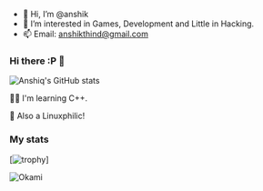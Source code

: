 - 👋 Hi, I’m @anshik
- 👀 I’m interested in Games, Development and Little in Hacking.
- 📫 Email: anshikthind@gmail.com

<!---
Anshik-Singh/Anshik-Singh is a ✨ special ✨ repository because its `README.md` (this file) appears on your GitHub profile.
You can click the Preview link to take a look at your changes.
--->
### Hi there :P 👋


![Anshiq's GitHub stats](https://github-readme-stats.vercel.app/api?username=anshiq&show_icons=true&theme=dark)

👨‍💻 I'm learning C++.

🐧 Also a Linuxphilic!

### My stats


[![trophy](https://github-profile-trophy.vercel.app/?username=anshiq&theme=onedark)]

![Okami](https://github-readme-stats.vercel.app/api/top-langs/?username=anshiq&hide=html&layout=compact&theme=radical)
